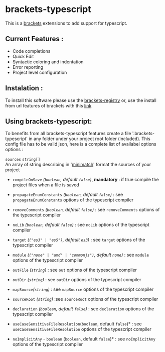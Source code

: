 brackets-typescript
===================

This is a [brackets](http://brackets.io/) extensions to add support for typescript.

Current Features :
-----------------

* Code completions
* Quick Edit 
* Syntactic coloring and indentation
* Error reporting
* Project level configuration


Instalation :
-------------

To install this software please use the [brackets-registry](https://brackets-registry.aboutweb.com/) or, use the install from url features of brackets with this [link](TODO)

Using brackets-typescript:
-------------------------

To benefits from all brackets-typescript features create a file '.brackets-typescript' in any folder under your project root folder (included).
This config file has to be valid json, here is a complete list of availabel options options :

`sources` `string[]`  
An array of string describing in '[minimatch](https://github.com/isaacs/minimatch)' format the sources of your project

* `compileOnSave` *(`boolean`, default `false`)*,  **mandatory** : if true compile the project files when a file is saved

* `propagateEnumConstants` *(`boolean`, default `false`)* : see `propagateEnumConstants` options of the typescript compiler

* `removeComments` *(`boolean`, default `false`)* : see `removeComments` options of the typescript compiler

* `noLib` *(`boolean`, default `false`)* : see `noLib` options of the typescript compiler

* `target` *(`("es3" | "es5")`, default `es3`)* : see `target` options of the typescript compiler

* `module` *(`("none" | "amd" | "commonjs")`, default `none`)* :  see `module` options of the typescript compiler

* `outFile` *(`string`)* : see `out` options of the typescript compiler 

* `outDir` *(`string`)* : see `outDir` options of the typescript compiler 

* `mapSource`*(`string`)* : see `mapSource` options of the typescript compiler 

* `sourceRoot` *(`string`)* :see `sourceRoot` options of the typescript compiler 

* `declaration` *(`boolean`, default `false`)* : see `declaration` options of the typescript compiler

* `useCaseSensitiveFileResolution`(`boolean`, default `false`)* : see `useCaseSensitiveFileResolution` options of the typescript compiler

* `noImplicitAny` - `boolean` (`boolean`, default `false`)* : see `noImplicitAny` options of the typescript compiler 

